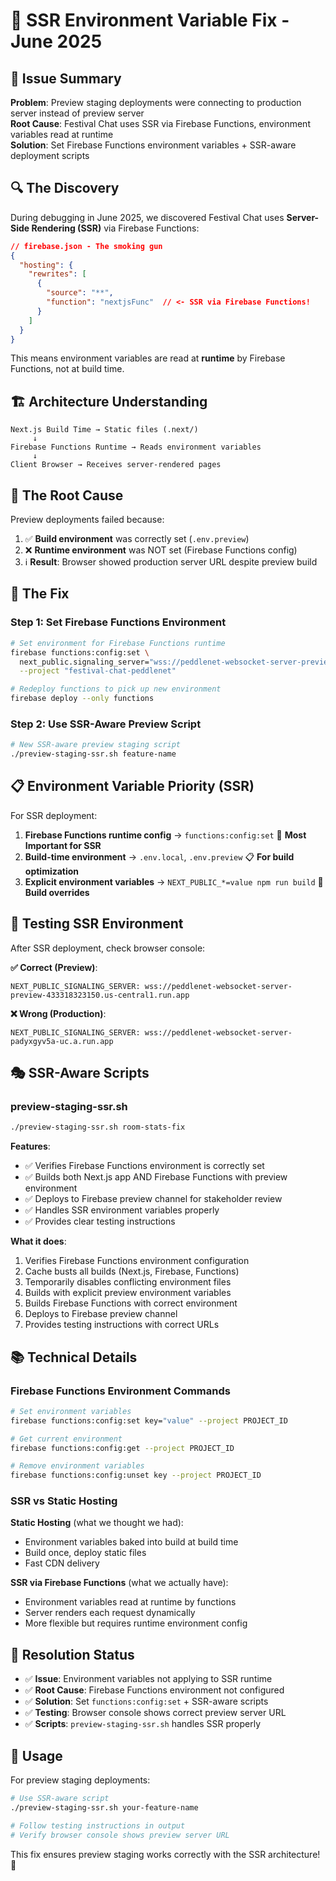 # 🎩 SSR Environment Variable Fix - June 2025

## 🎯 **Issue Summary**

**Problem**: Preview staging deployments were connecting to production server instead of preview server  
**Root Cause**: Festival Chat uses SSR via Firebase Functions, environment variables read at runtime  
**Solution**: Set Firebase Functions environment variables + SSR-aware deployment scripts  

## 🔍 **The Discovery**

During debugging in June 2025, we discovered Festival Chat uses **Server-Side Rendering (SSR)** via Firebase Functions:

```json
// firebase.json - The smoking gun
{
  "hosting": {
    "rewrites": [
      {
        "source": "**",
        "function": "nextjsFunc"  // <- SSR via Firebase Functions!
      }
    ]
  }
}
```

This means environment variables are read at **runtime** by Firebase Functions, not at build time.

## 🏗️ **Architecture Understanding**

```
Next.js Build Time → Static files (.next/)
     ↓
Firebase Functions Runtime → Reads environment variables
     ↓  
Client Browser → Receives server-rendered pages
```

## 🐛 **The Root Cause**

Preview deployments failed because:
1. ✅ **Build environment** was correctly set (`.env.preview`)
2. ❌ **Runtime environment** was NOT set (Firebase Functions config)
3. ℹ️ **Result**: Browser showed production server URL despite preview build

## 🔧 **The Fix**

### Step 1: Set Firebase Functions Environment
```bash
# Set environment for Firebase Functions runtime
firebase functions:config:set \
  next_public.signaling_server="wss://peddlenet-websocket-server-preview-433318323150.us-central1.run.app" \
  --project "festival-chat-peddlenet"

# Redeploy functions to pick up new environment
firebase deploy --only functions
```

### Step 2: Use SSR-Aware Preview Script
```bash
# New SSR-aware preview staging script
./preview-staging-ssr.sh feature-name
```

## 📋 **Environment Variable Priority (SSR)**

For SSR deployment:
1. **Firebase Functions runtime config** → `functions:config:set` 💯 **Most Important for SSR**
2. **Build-time environment** → `.env.local`, `.env.preview` 📋 **For build optimization**  
3. **Explicit environment variables** → `NEXT_PUBLIC_*=value npm run build` 🔧 **Build overrides**

## 🧪 **Testing SSR Environment**

After SSR deployment, check browser console:

**✅ Correct (Preview)**:
```
NEXT_PUBLIC_SIGNALING_SERVER: wss://peddlenet-websocket-server-preview-433318323150.us-central1.run.app
```

**❌ Wrong (Production)**:
```
NEXT_PUBLIC_SIGNALING_SERVER: wss://peddlenet-websocket-server-padyxgyv5a-uc.a.run.app
```

## 🎭 **SSR-Aware Scripts**

### **preview-staging-ssr.sh**
```bash
./preview-staging-ssr.sh room-stats-fix
```

**Features**:
- ✅ Verifies Firebase Functions environment is correctly set
- ✅ Builds both Next.js app AND Firebase Functions with preview environment
- ✅ Deploys to Firebase preview channel for stakeholder review
- ✅ Handles SSR environment variables properly
- ✅ Provides clear testing instructions

**What it does**:
1. Verifies Firebase Functions environment configuration
2. Cache busts all builds (Next.js, Firebase, Functions)
3. Temporarily disables conflicting environment files
4. Builds with explicit preview environment variables
5. Builds Firebase Functions with correct environment
6. Deploys to Firebase preview channel
7. Provides testing instructions with correct URLs

## 📚 **Technical Details**

### **Firebase Functions Environment Commands**
```bash
# Set environment variables
firebase functions:config:set key="value" --project PROJECT_ID

# Get current environment
firebase functions:config:get --project PROJECT_ID

# Remove environment variables
firebase functions:config:unset key --project PROJECT_ID
```

### **SSR vs Static Hosting**

**Static Hosting** (what we thought we had):
- Environment variables baked into build at build time
- Build once, deploy static files
- Fast CDN delivery

**SSR via Firebase Functions** (what we actually have):
- Environment variables read at runtime by functions
- Server renders each request dynamically
- More flexible but requires runtime environment config

## 🎯 **Resolution Status**

- ✅ **Issue**: Environment variables not applying to SSR runtime
- ✅ **Root Cause**: Firebase Functions environment not configured
- ✅ **Solution**: Set `functions:config:set` + SSR-aware scripts
- ✅ **Testing**: Browser console shows correct preview server URL
- ✅ **Scripts**: `preview-staging-ssr.sh` handles SSR properly

## 🚀 **Usage**

For preview staging deployments:
```bash
# Use SSR-aware script
./preview-staging-ssr.sh your-feature-name

# Follow testing instructions in output
# Verify browser console shows preview server URL
```

This fix ensures preview staging works correctly with the SSR architecture! 🎉
